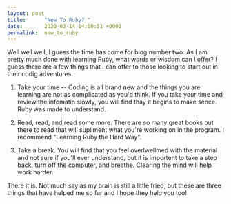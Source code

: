 ```yaml
---
layout: post
title:      "New To Ruby? "
date:       2020-03-14 14:00:51 +0000
permalink:  new_to_ruby
---
```



Well well well, I guess the time has come for blog number two. As I am pretty much done with learning Ruby, what words or wisdom can I offer? I guess there are a few things that I can offer to those looking to start out in their codig adventures. 

1) Take your time -- Coding is all brand new and the things you are learning are not as complicated as you'd think. If you take your time and review the infomatin slowly, you will find thay it begins to make sence. Ruby was made to understand.

2) Read, read, and read some more. There are so many great books out there to read that will supliment what you're working on in the program. I recommend "Learning Ruby the Hard Way". 

3) Take a break. You will find that you feel overlwellmed with the material and not sure if you'll ever understand, but it is importent to take a step back, turn off the computer, and breathe. Clearing the mind will help work harder. 


There it is. Not much say as my brain is still a little fried, but these are three things that have helped me so far and I hope they help you too! 
